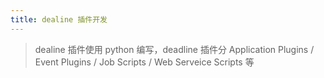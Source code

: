 ```yaml
---
title: dealine 插件开发
---
```


> dealine 插件使用 python 编写，deadline 插件分 Application Plugins /  Event Plugins / Job Scripts / Web Serveice Scripts 等
